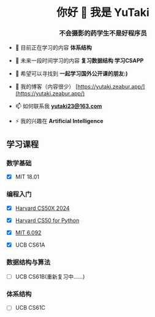 <h1 align="center">你好 👋 我是 YuTaki</h1>
<h3 align="center">不会摄影的药学生不是好程序员</h3>

- 🔭 目前正在学习的内容 **体系结构**

- 🌱 未来一段时间学习的内容 **复习数据结构 学习CSAPP**

- 👯 希望可以寻找到 **一起学习国外公开课的朋友:)**

- 📝 我的博客（内容很少） [https://yutaki.zeabur.app/](https://yutaki.zeabur.app/)

- 📫 如何联系我 **yutaki23@163.com**

- ⚡ 我的兴趣在 **Artificial Intelligence**

## 学习课程

### 数学基础
- [x] MIT 18.01

### 编程入门
- [x] [Harvard CS50X 2024](https://github.com/YuTaki23/CS50X-2024) 
- [x] [Harvard CS50 for Python](https://github.com/YuTaki23/CS50P)
- [x] [MIT 6.092](https://github.com/YuTaki23/MIT6.092)
- [x] UCB CS61A


### 数据结构与算法
- [ ] UCB CS61B(重新复习中......)

### 体系结构
- [ ] UCB CS61C